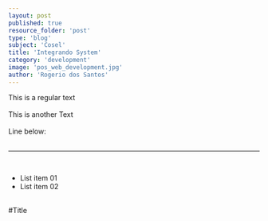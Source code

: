 ```yaml
---
layout: post
published: true
resource_folder: 'post'
type: 'blog'
subject: 'Cosel'
title: 'Integrando System'
category: 'development'
image: 'pos_web_development.jpg'
author: 'Rogerio dos Santos'
---
```

<div>This is a regular text<br clear="none"></div><div><br clear="none"></div><div>This is another Text</div><div><br clear="none"></div><div>Line below:</div><div><br clear="none"></div><div><hr></div><div><br clear="none"></div><ul><li>List item 01</li><li>List item 02</li></ul><div><br clear="none"></div><div>#Title</div><div><br clear="none"></div><div><br clear="none"></div><div><br clear="none"></div><div><br clear="none"></div><en-media align="left" border="0" style="margin-top: -1px;" hash="a62cef52bf9cca1444e0e64f19aebac7" type="application/octet-stream"><div></div></en-media>